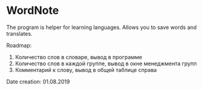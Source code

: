 # WordNote
The program is helper for learning languages. Allows you to save words and translates. 

Roadmap:
1. Количество слов в словаре, вывод в программе
2. Количество слов в каждой группе, вывод в окне менеджмента групп
3. Комментарий к слову, вывод в общей таблице справа

Date creation: 01.08.2019